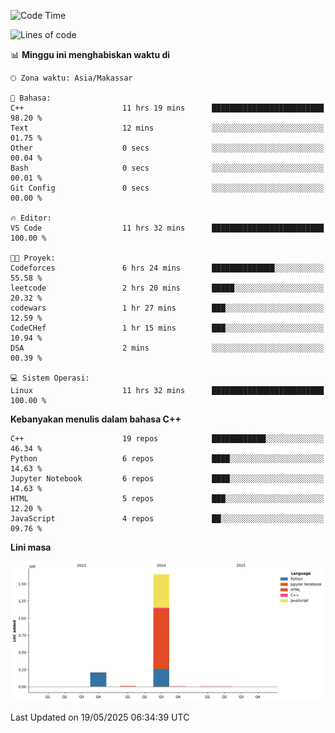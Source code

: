 <!--START_SECTION:waka-->
![Code Time](http://img.shields.io/badge/Code%20Time-216%20hrs%207%20mins-blue)

![Lines of code](https://img.shields.io/badge/Sejak%20Hello%20World%20aku%20telah%20menulis-1.9%20million%20baris%20kode-blue)

📊 **Minggu ini menghabiskan waktu di** 

```text
🕑︎ Zona waktu: Asia/Makassar

💬 Bahasa: 
C++                      11 hrs 19 mins      █████████████████████████   98.20 % 
Text                     12 mins             ░░░░░░░░░░░░░░░░░░░░░░░░░   01.75 % 
Other                    0 secs              ░░░░░░░░░░░░░░░░░░░░░░░░░   00.04 % 
Bash                     0 secs              ░░░░░░░░░░░░░░░░░░░░░░░░░   00.01 % 
Git Config               0 secs              ░░░░░░░░░░░░░░░░░░░░░░░░░   00.00 % 

🔥 Editor: 
VS Code                  11 hrs 32 mins      █████████████████████████   100.00 % 

🐱‍💻 Proyek: 
Codeforces               6 hrs 24 mins       ██████████████░░░░░░░░░░░   55.58 % 
leetcode                 2 hrs 20 mins       █████░░░░░░░░░░░░░░░░░░░░   20.32 % 
codewars                 1 hr 27 mins        ███░░░░░░░░░░░░░░░░░░░░░░   12.59 % 
CodeCHef                 1 hr 15 mins        ███░░░░░░░░░░░░░░░░░░░░░░   10.94 % 
DSA                      2 mins              ░░░░░░░░░░░░░░░░░░░░░░░░░   00.39 % 

💻 Sistem Operasi: 
Linux                    11 hrs 32 mins      █████████████████████████   100.00 % 
```

**Kebanyakan menulis dalam bahasa C++** 

```text
C++                      19 repos            ████████████░░░░░░░░░░░░░   46.34 % 
Python                   6 repos             ████░░░░░░░░░░░░░░░░░░░░░   14.63 % 
Jupyter Notebook         6 repos             ████░░░░░░░░░░░░░░░░░░░░░   14.63 % 
HTML                     5 repos             ███░░░░░░░░░░░░░░░░░░░░░░   12.20 % 
JavaScript               4 repos             ██░░░░░░░░░░░░░░░░░░░░░░░   09.76 % 
```



**Lini masa**

![Lines of Code chart](https://raw.githubusercontent.com/yusuf601/yusuf601/main/assets/bar_graph.png)


 Last Updated on 19/05/2025 06:34:39 UTC
<!--END_SECTION:waka-->
